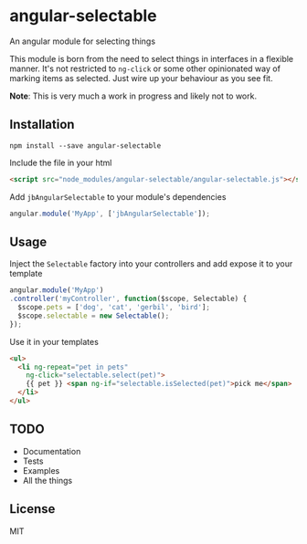 # angular-selectable
An angular module for selecting things

This module is born from the need to select things in interfaces in a flexible
manner. It's not restricted to `ng-click` or some other opinionated way of
marking items as selected. Just wire up your behaviour as you see fit.

**Note**: This is very much a work in progress and likely not to work.

## Installation

```
npm install --save angular-selectable
```

Include the file in your html

```html
<script src="node_modules/angular-selectable/angular-selectable.js"></script>
```
Add `jbAngularSelectable` to your module's dependencies

```js
angular.module('MyApp', ['jbAngularSelectable']);
```

## Usage

Inject the `Selectable` factory into your controllers and add expose it to your template

```js
angular.module('MyApp')
.controller('myController', function($scope, Selectable) {
  $scope.pets = ['dog', 'cat', 'gerbil', 'bird'];
  $scope.selectable = new Selectable();
});
```

Use it in your templates

```html
<ul>
  <li ng-repeat="pet in pets"
    ng-click="selectable.select(pet)">
    {{ pet }} <span ng-if="selectable.isSelected(pet)">pick me</span>
  </li>
</ul>
```

## TODO

* Documentation
* Tests
* Examples
* All the things


## License

MIT
